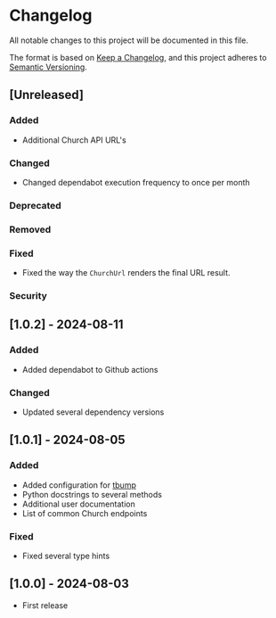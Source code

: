 # Changelog

All notable changes to this project will be documented in this file.

The format is based on [Keep a Changelog](https://keepachangelog.com/en/1.1.0/),
and this project adheres to [Semantic Versioning](https://semver.org/spec/v2.0.0.html).

## [Unreleased]

### Added

- Additional Church API URL's

### Changed

- Changed dependabot execution frequency to once per month

### Deprecated
### Removed
### Fixed

- Fixed the way the `ChurchUrl` renders the final URL result.

### Security

## [1.0.2] - 2024-08-11

### Added

- Added dependabot to Github actions

### Changed

- Updated several dependency versions

## [1.0.1] - 2024-08-05

### Added

- Added configuration for [tbump](https://github.com/your-tools/tbump)
- Python docstrings to several methods
- Additional user documentation
- List of common Church endpoints

### Fixed

- Fixed several type hints

## [1.0.0] - 2024-08-03

- First release
